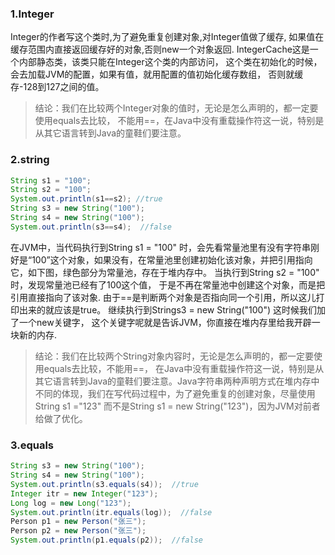 ### 1.Integer   
 Integer的作者写这个类时,为了避免重复创建对象,对Integer值做了缓存, 如果值在缓存范围内直接返回缓存好的对象,否则new一个对象返回.  IntegerCache这是一个内部静态类，该类只能在Integer这个类的内部访问， 这个类在初始化的时候，会去加载JVM的配置，如果有值，就用配置的值初始化缓存数组，  否则就缓存-128到127之间的值。

>结论：我们在比较两个Integer对象的值时，无论是怎么声明的，都一定要使用equals去比较，
        不能用==，在Java中没有重载操作符这一说，特别是从其它语言转到Java的童鞋们要注意。

### 2.string   
```java
String s1 = "100";
String s2 = "100";
System.out.println(s1==s2); //true
String s3 = new String("100");
String s4 = new String("100");
System.out.println(s3==s4);  //false
```
在JVM中，当代码执行到String s1 = "100" 时，会先看常量池里有没有字符串刚好是“100”这个对象，如果没有，在常量池里创建初始化该对象，并把引用指向它，如下图，绿色部分为常量池，存在于堆内存中。
当执行到String s2 = "100" 时，发现常量池已经有了100这个值，
于是不再在常量池中创建这个对象，而是把引用直接指向了该对象.
由于==是判断两个对象是否指向同一个引用，所以这儿打印出来的就应该是true。
继续执行到Strings3 = new String("100") 这时候我们加了一个new关键字，
这个关键字呢就是告诉JVM，你直接在堆内存里给我开辟一块新的内存.

>结论：我们在比较两个String对象内容时，无论是怎么声明的，都一定要使用equals去比较，不能用==， 在Java中没有重载操作符这一说，特别是从其它语言转到Java的童鞋们要注意。Java字符串两种声明方式在堆内存中不同的体现，我们在写代码过程中，为了避免重复的创建对象，尽量使用String s1 ="123" 而不是String s1 = new String("123")，因为JVM对前者给做了优化。

### 3.equals   
```java
String s3 = new String("100");
String s4 = new String("100");
System.out.println(s3.equals(s4));  //true
Integer itr = new Integer("123");
Long log = new Long("123");
System.out.println(itr.equals(log));  //false
Person p1 = new Person("张三");
Person p2 = new Person("张三");
System.out.println(p1.equals(p2));  //false
```
